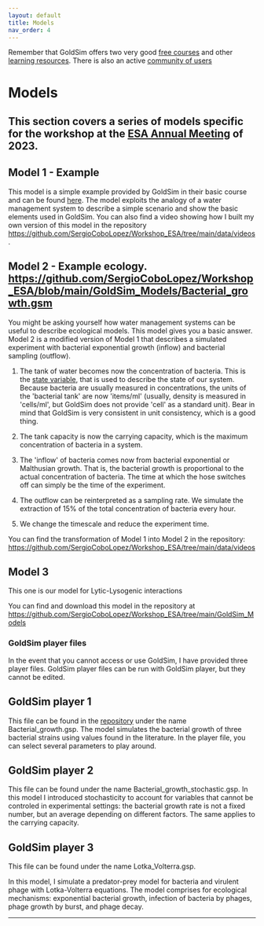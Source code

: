 ```yaml
---
layout: default
title: Models
nav_order: 4
---
```


Remember that GoldSim offers two very good [free courses](https://www.goldsim.com/Web/Customers/Education/Overview/) and other [learning resources](https://www.goldsim.com/Web/Customers/). There is also an active [community of users](https://www.goldsim.com/Web/Customers/Community/)

# Models

This section covers a series of models specific for the workshop at the [ESA Annual Meeting](https://esa.org/portland2023/) of 2023. 
---

## Model 1 - Example
This model is a simple example provided by GoldSim in their basic course and can be found [here](https://www.goldsim.com/Courses/BasicGoldSim/Unit3/Lesson2/). The model exploits the analogy of a water management system to describe
a simple scenario and show the basic elements used in GoldSim. You can also find a video showing how I built my own version of this model in the repository <https://github.com/SergioCoboLopez/Workshop_ESA/tree/main/data/videos>. 

## Model 2 - Example ecology. <https://github.com/SergioCoboLopez/Workshop_ESA/blob/main/GoldSim_Models/Bacterial_growth.gsm>
You might be asking yourself how water management systems can be useful to describe ecological models. This model gives you a basic answer. Model 2 is a modified version of Model 1 that describes a simulated experiment with bacterial
exponential growth (inflow) and bacterial sampling (outflow).

1. The tank of water becomes now the concentration of bacteria. This is the [state variable](https://en.wikipedia.org/wiki/State_variable), that is used to describe the state of our system. Because bacteria are usually measured in
concentrations, the units of the 'bacterial tank' are now 'items/ml' (usually, density is measured in 'cells/ml', but GoldSim does not provide 'cell' as a standard unit). Bear in mind that GoldSim is very consistent in unit consistency,
which is a good thing.

2. The tank capacity is now the carrying capacity, which is the maximum concentration of bacteria in a system.

3. The 'inflow' of bacteria comes now from bacterial exponential or Malthusian growth. That is, the bacterial growth is proportional to the actual concentration of bacteria. The time at which the hose switches off can simply be the
time of the experiment.

4. The outflow can be reinterpreted as a sampling rate. We simulate the extraction of 15% of the total concentration of bacteria every hour.

5. We change the timescale and reduce the experiment time.


You can find the transformation of Model 1 into Model 2 in the repository: <https://github.com/SergioCoboLopez/Workshop_ESA/tree/main/data/videos>

## Model 3
This one is our model for Lytic-Lysogenic interactions

You can find and download this model in the repository at <https://github.com/SergioCoboLopez/Workshop_ESA/tree/main/GoldSim_Models>

### GoldSim player files
In the event that you cannot access or use GoldSim, I have provided three player files. GoldSim player files can be run with GoldSim player, but they cannot be edited.

## GoldSim player 1

This file can be found in the [repository](https://github.com/SergioCoboLopez/Workshop_ESA/tree/main/GoldSim_Models/Player_Files) under the name Bacterial_growth.gsp.
The model simulates the bacterial growth of three bacterial strains using values found in the literature. In the player file, you can select several parameters to play around.

## GoldSim player 2
This file can be found under the name Bacterial_growth_stochastic.gsp.
In this model I introduced stochasticity to account for variables that cannot be controled in experimental settings: the bacterial growth rate is not a fixed number, but an average depending on different factors. The same applies to the carrying capacity.

## GoldSim player 3
This file can be found under the name Lotka_Volterra.gsp.

In this model, I simulate a predator-prey model for bacteria and virulent phage with Lotka-Volterra equations. The model comprises for ecological mechanisms: exponential bacterial growth, infection of bacteria by phages, phage growth by burst, and phage decay.

---
